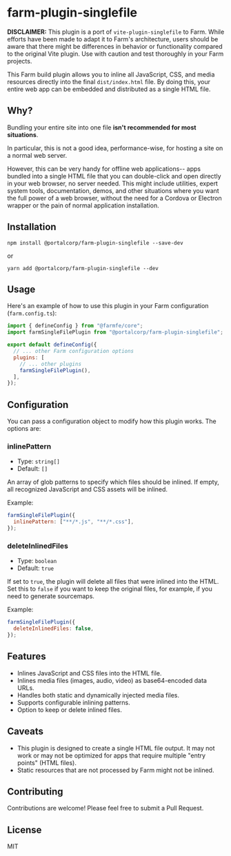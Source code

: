 # farm-plugin-singlefile

**DISCLAIMER:** This plugin is a port of `vite-plugin-singlefile` to Farm. While efforts have been made to adapt it to Farm's architecture, users should be aware that there might be differences in behavior or functionality compared to the original Vite plugin. Use with caution and test thoroughly in your Farm projects.

This Farm build plugin allows you to inline all JavaScript, CSS, and media resources directly into the final `dist/index.html` file. By doing this, your entire web app can be embedded and distributed as a single HTML file.

## Why?

Bundling your entire site into one file **isn't recommended for most situations**.

In particular, this is not a good idea, performance-wise, for hosting a site on a normal web server.

However, this can be very handy for offline web applications-- apps bundled into a single HTML file that you can double-click and open directly in your web browser, no server needed. This might include utilities, expert system tools, documentation, demos, and other situations where you want the full power of a web browser, without the need for a Cordova or Electron wrapper or the pain of normal application installation.

## Installation

```shell
npm install @portalcorp/farm-plugin-singlefile --save-dev
```

or

```shell
yarn add @portalcorp/farm-plugin-singlefile --dev
```

## Usage

Here's an example of how to use this plugin in your Farm configuration (`farm.config.ts`):

```javascript
import { defineConfig } from "@farmfe/core";
import farmSingleFilePlugin from "@portalcorp/farm-plugin-singlefile";

export default defineConfig({
  // ... other Farm configuration options
  plugins: [
    // ... other plugins
    farmSingleFilePlugin(),
  ],
});
```

## Configuration

You can pass a configuration object to modify how this plugin works. The options are:

### inlinePattern

- Type: `string[]`
- Default: `[]`

An array of glob patterns to specify which files should be inlined. If empty, all recognized JavaScript and CSS assets will be inlined.

Example:

```javascript
farmSingleFilePlugin({
  inlinePattern: ["**/*.js", "**/*.css"],
});
```

### deleteInlinedFiles

- Type: `boolean`
- Default: `true`

If set to `true`, the plugin will delete all files that were inlined into the HTML. Set this to `false` if you want to keep the original files, for example, if you need to generate sourcemaps.

Example:

```javascript
farmSingleFilePlugin({
  deleteInlinedFiles: false,
});
```

## Features

- Inlines JavaScript and CSS files into the HTML file.
- Inlines media files (images, audio, video) as base64-encoded data URLs.
- Handles both static and dynamically injected media files.
- Supports configurable inlining patterns.
- Option to keep or delete inlined files.

## Caveats

- This plugin is designed to create a single HTML file output. It may not work or may not be optimized for apps that require multiple "entry points" (HTML files).
- Static resources that are not processed by Farm might not be inlined.

## Contributing

Contributions are welcome! Please feel free to submit a Pull Request.

## License

MIT
